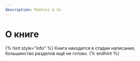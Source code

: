 ```yaml
---
description: Pantini & Co
---
```


# О книге

{% hint style="info" %}
Книга находится в стадии написания, большинство разделов ещё не готово.
{% endhint %}




